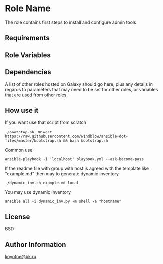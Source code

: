 Role Name
=========

The role contains first steps to install and configure admin tools

Requirements
------------


Role Variables
--------------


Dependencies
------------

A list of other roles hosted on Galaxy should go here, plus any details in regards to parameters that may need to be set for other roles, or variables that are used from other roles.

How use it
----------
If you want use that script from scratch

```./bootstap.sh ``` or ```wget https://raw.githubusercontent.com/w1ndblow/ansible-dot-files/master/bootstrap.sh && bash bootstrap.sh ```

Common use

```ansible-playbook -i 'localhost' playbook.yml --ask-become-pass```

If the readme file with group with host is agreed with the template like "example.md" then may to generate dynamic inventory

```./dynamic_inv.sh example.md local```

You may use dynamic inventory

```ansible all -i dynamic_inv.py -m shell -a "hostname" ```

License
-------

BSD

Author Information
------------------

koyotne@bk.ru



